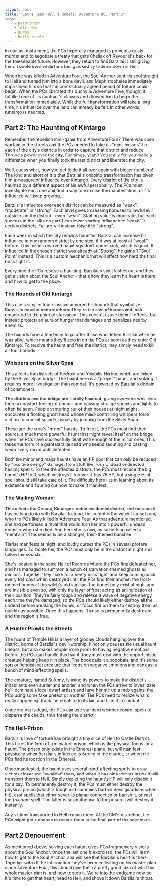```yaml
---
layout: post
title: "Let's Read Hell's Rebels: Adventure 06, Part 2"
tags:
    - pathfinder
    - lets-read
    - gurps
    - hells-rebels
---
```


In our last installment, the PCs hopefully managed to prevent a grisly murder
and to negotiate a treaty that gets Cheliax off Ravounel's back for the
foreseeable future. However, they return to find Barzilai is still giving them
trouble even while he's being poked by tridents down in Hell.

When he was killed in Adventure Four, the Soul Anchor sent his soul straight to
Hell and turned him into a bone devil, and Mephistopheles immediately imprisoned
him so that the contractually agreed period of torture could begin. When the PCs
liberated the duchy in Adventure Five, though, it fulfilled one of his
contract's clauses and allowed him to begin the transformation
immediately. While the full transformation will take a long time, his influence
over the land can already be felt. In other words, Kintargo is haunted.

## Part 2: The Haunting of Kintargo

Remember the rebellion mini-game from Adventure Four? There was open warfare in
the streets and the PCs needed to take on "mini-bosses" for each of the city's
districts in order to capture that district and reduce Thrune's power over the
city. Fun times, yeah? You really felt you made a difference when you finally
took the last district and liberated the city.

Well, guess what, now you get to do it all over again with bigger numbers! The
long and short of it is that Barzilai's ongoing transformation has given him a
measure of influence over Kintargo. Every district of the city is haunted by a
different aspect of his awful personality. The PCs must investigate each one and
find a way to exorcise the manifestation, or his influence will keep growing.

Barzilai's influence over each district can be measured as "weak", "moderate" or
"strong". Each level gives increasing bonuses to lawful evil outsiders in the
district - even "weak". Starting value is moderate, but each success in the
talks on part 1 can lower starting influence to "weak" in certain
districts. Failure will instead raise it to "strong".

Each week in which the city remains haunted, Barzilai can increase his influence
in one random district by one step, if it was at least at "weak" before. This
means resolved hauntings don't come back, which is good. If influence in the
chosen district was already at "Strong", he gains 1 "Soul Point" instead. This
is a custom mechanic that will affect how hard the final boss fight is.

Every time the PCs resolve a haunting, Barzilai's spirit lashes out and they get
a vision about the Soul Anchor - that's how they learn his heart is there, and
how to get to the place.

### The Hounds of Old Kintargo

This one's simple: four massive armored hellhounds that symbolize Barzilai's
need to control others. They're the size of horses and look emaciated to the
point of starvation. This doesn't cause them ill effects, but instead projects
an aura of hunger that damages and penalizes nearby enemies.

The hounds have a tendency to go after those who defied Barzilai when he was
alive, which means they'll zero in on the PCs as soon as they enter Old
Kintargo. To resolve the haunt and free the district, they simply need to kill
all four hounds.

### Whispers on the Silver Span

This affects the districts of Redroof and Yolubilis Harbor, which are linked by
the Silver Span bridge. The haunt here is a "proper" haunt, and solving it
requires more investigation than combat. It's powered by Barzilai's disdain of
commoners.

The districts and the bridge are literally haunted, giving everyone who lives
there a constant feeling of unease and causing strange sounds and lights to
often be seen. People venturing our of their houses at night might encounter a
floating ghost head whose mind-controlling whispers force victims to commit
suicide, usually by jumping from the Silver Span.

These are the area's "minor" haunts. To free it, the PCs must find their source,
a much more powerful haunt that might reveal itself on the bridge when the PCs
have successfully dealt with enough of the minor ones. This takes the form of a
giant Barzilai head who keeps shouting and casting _weird_ every round until
defeated.

Both the minor and major haunts have an HP pool that can only be reduced by
"positive energy" damage, from stuff like Turn Undead or directed healing
spells. To free the affected districts, the PCs must reduce the big haunt's HP
to 0, which destroys it forever. It has 76 HP, but a single Heal spell should
still take care of it. The difficulty here lies in learning about its existence
and figuring out how to make it manifest.

### The Wailing Woman

This affects the Greens, Kintargo's noble residential district, and for once it
has nothing to do with Barzilai. Instead, the culprit is the witch Tiarise
Izoni, who the PCs likely killed in Adventure Four. As that adventure mentioned,
she had performed a ritual that would turn her into a powerful undead monster
when she died. And here she is now, as something called a "nemhain". This seems
to be a stronger, frost-themed banshee.

Tiarise manifests at night, and loudly curses the PCs in several profane
languages. To locate her, the PCs must only be in the district at night and
follow the sounds.

She's located in the same Hall of Records where the PCs first defeated her, and
has managed to summon a bunch of starvation-themed ghosts as minions. Together
they make for a beefy boss fight, and keep coming back every 1d4 days when
destroyed until the PCs find their anchor: the frost-rimmed bones of the witch's
old familiar. The bones only exist at night and are invisible even so, with only
the layer of frost acting as an indication of their position. They're fairly
tough and release a wave of negative energy each time they're damaged, so the
PCs should likely either destroy all the undead before breaking the bones, or
focus fire on them to destroy them as quickly as possible. Once this happens,
Tiarise is permanently destroyed and the region is free.

### A Hunter Prowls the Streets

The haunt of Temple Hill is a layer of gloomy clouds hanging over the district,
borne of Barzilai's devil-worship. It not only causes the usual haunt unease,
but also makes people more prone to having negative emotions. Before the PCs can
handle this haunt, they must deal with the opportunistic creature helping keep
it in place. The book calls it a popobala, and it's some sort of fiendish bat
creature that feeds on negative emotions and can cast a bunch of mind-affecting
spells.

The creature, named Sulkimy, is using its powers to make the district's
inhabitants even surlier and angrier, and when the PCs arrive to investigate
he'll dominate a local dwarf artisan and have her stir up a mob against the PCs
using some fake pretext or another. The PCs need to realize what's really
happening, track the creature to its lair, and face it in combat.

Once the bat is dead, the PCs can use standard weather control spells to
disperse the clouds, thus freeing the district.

### The Hell-Prison

Barzilai's love of torture has brought a tiny slice of Hell to Castle
District. This takes the form of a miniature prison, which is the physical focus
for a haunt. The prison only exists in the Ethereal plane, but will manifest
physically when Barzilai's influence is Strong in the district, or when the PCs
find its location in the Ethereal.

Once manifested, the haunt uses several mind-affecting spells to draw victims
closer and "swallow" them, and when it has nine victims inside it will transport
them to Hell. Simply depleting the haunt's HP will only disable it for a day. To
permanently destroy it, the PCs must either destroy the physical prison (which
is tough and summons barbed devil guardians when hit), cast spells that either
sever its planar connection or banish it, or cast the _freedom_ spell. The
latter is so antithetical to the prison it will destroy it instantly.

Any victims transported to Hell remain there. At the GM's discretion, the PCs
might get a chance to rescue them in the final part of the adventure.

## Part 2 Denouement

As mentioned above, solving each haunt gives PCs fragmentary visions about the
Soul Anchor. Once the last one is exorcised, the PCs will learn how to get to
the Soul Anchor, and will see that Barzilai's heart is there. Together with all
the information they've been collecting on his master plan since Adventure Four,
this should give them a pretty good idea of what his whole master plan is, and
how to stop it. We're into the endgame now, so it's time to get that heart, head
to Hell, and shove it down Barzilai's throat.

